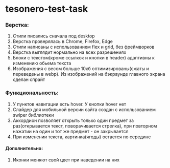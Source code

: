 # tesonero-test-task

### Верстка:

1. Стили писались сначала под desktop
2. Верстка проверялась в Chrome, Firefox, Edge
3. Стили написаны с использованием flex и grid, без фреймворков
4. Верстка выглядит нормально на всех разрешениях
5. Блоки с текстом(кроме ссылкок и кнопки в header) адаптивны к изменению обьема текста
6. Изображения с весом больше 10кб оптимизированы(сжаты и переведены в webp). Из изображений на бэкраунде главного экрана сделан спрайт

### Функциональность:

1. У пунктов навигации есть hover. У кнопки hover нет
2. Слайдер для мобильной версии сайта создан с использованием swiper библиотеки
3. Аккордион позволяет открыть только один предмет за раз(открывается текст, поворачивается стрелка), при повторном нажатии на один и тот же предмет - он закрывается
4. При изменении текста, картинка(ягоды) остается по середине

#### Дополнительно:

1. Иконки меняют свой цвет при наведении на них
